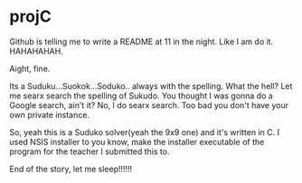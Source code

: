 # projC
Github is telling me to write a README at 11 in the night. Like I am do it. HAHAHAHAH.

Aight, fine.

Its a Suduku...Suokok...Soduko.. always with the spelling. What the hell? Let me searx search the spelling of Sukudo. You thought I was gonna do a Google search, ain't it? No, I do searx search. Too bad you don't have your own private instance. 

So, yeah this is a Suduko solver(yeah the 9x9 one) and it's written in C. I used NSIS installer to you know, make the installer executable of the program for the teacher I submitted this to. 

End of the story, let me sleep!!!!!!
